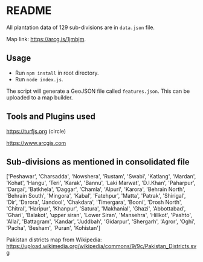 # README

All plantation data of 129 sub-divisions are in `data.json` file.

Map link: https://arcg.is/1jmbjm.

## Usage

- Run `npm install` in root directory.
- Run `node index.js`.

The script will generate a GeoJSON file called `features.json`. This can be uploaded to a map builder.

## Tools and Plugins used
https://turfjs.org (circle)

https://www.arcgis.com

## Sub-divisions as mentioned in consolidated file
['Peshawar',
 'Charsadda',
 'Nowshera',
 'Rustam',
 'Swabi',
 'Katlang',
 'Mardan',
 'Kohat',
 'Hangu',
 'Teri',
 'Karak',
 'Bannu',
 'Laki Marwat',
 'D.I.Khan',
 'Paharpur',
 'Dargai',
 'Batkhela',
 'Daggar',
 'Chamla',
 'Alpuri',
 'Karora',
 'Behrain North',
 'Behrain South',
 'Mingora',
 'Kabal',
 'Fatehpur',
 'Matta',
 'Patrak',
 'Shirigal',
 'Dir',
 'Darora',
 'Jandool',
 'Chakdara',
 'Timergara',
 'Booni',
 'Drosh North',
 'Chitral',
 'Haripur',
 'Khanpur',
 'Satura',
 'Makhanial',
 'Ghazi',
 'Abbottabad',
 'Ghari',
 'Balakot',
 'upper siran',
 'Lower Siran',
 'Mansehra',
 'Hillkot',
 'Pashto',
 'Allai',
 'Battagram',
 'Kandar',
 'Juddbah',
 'Gidarpur',
 'Shergarh',
 'Agror',
 'Oghi',
 'Pacha',
 'Besham',
 'Puran',
 'Kohistan']


Pakistan districts map from Wikipedia: https://upload.wikimedia.org/wikipedia/commons/9/9c/Pakistan_Districts.svg
